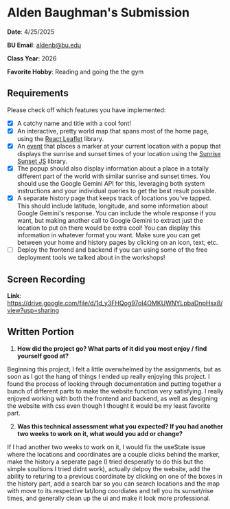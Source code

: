 # Alden Baughman's Submission
**Date**: 4/25/2025

**BU Email**: aldenb@bu.edu

**Class Year**: 2026

**Favorite Hobby**: Reading and going the the gym

## Requirements
Please check off which features you have implemented:
- [X] A catchy name and title with a cool font!
- [X] An interactive, pretty world map that spans most of the home page, using the [React Leaflet](https://react-leaflet.js.org/) library.
- [X] An [event](https://react-leaflet.js.org/docs/example-events/) that places a marker at your current location with a popup that displays the sunrise and sunset times of your location using the [Sunrise Sunset JS](https://www.npmjs.com/package/sunrise-sunset-js) library.
- [X] The popup should also display information about a place in a totally different part of the world with similar sunrise and sunset times. You should use the Google Gemini API for this, leveraging both system instructions and your individual queries to get the best result possible.
- [X] A separate history page that keeps track of locations you've tapped. This should include latitude, longitude, and some information about Google Gemini's response. You can include the whole response if you want, but making another call to Google Gemini to extract just the location to put on there would be extra cool! You can display this information in whatever format you want. Make sure you can get between your home and history pages by clicking on an icon, text, etc.
- [ ] Deploy the frontend and backend if you can using some of the free deployment tools we talked about in the workshops!

## Screen Recording 
**Link**: https://drive.google.com/file/d/1d_y3FHQog97oI4OMKUWNYLpbaDnpHsx8/view?usp=sharing

## Written Portion
1. **How did the project go? What parts of it did you most enjoy / find yourself good at?**

Beginning this project, I felt a little overwhelmed by the assignments, but as soon as I got the hang of things I ended up really enjoying this project. I found the process of looking through documentation and putting together a bunch of different parts to make the website function very satisfying. I really enjoyed working with both the frontend and backend, as well as designing the website with css even though I thought it would be my least favorite part.

2. **Was this technical assessment what you expected? If you had another two weeks to work on it, what would you add or change?**

If I had another two weeks to work on it, I would fix the useState issue where the locations and coordinates are a couple clicks behind the marker, make the history a seperate page (I tried desperatly to do this but the simple soultions I tried didnt work), actually delpoy the website, add the ability to returing to a previous coordinate by clicking on one of the boxes in the history part, add a search bar so you can search locations and the map with move to its respective lat/long coordiates and tell you its sunset/rise times, and generally clean up the ui and make it look more professional.
